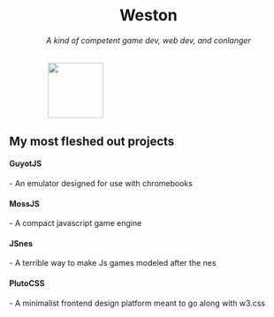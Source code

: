 <h1 align="center">Weston</h1>
<h6 align="center">A kind of competent game dev, web dev, and conlanger</h6>
<p align="left">
  &emsp;&emsp;&emsp;&emsp;&emsp;<img align="center" src="https://classicmc-studios.github.io/guyot/duck.png" width="100" height="100"/>
</p>
<h2>My most fleshed out projects</h2>

<h4>GuyotJS</h4>
- An emulator designed for use with chromebooks

<h4>MossJS</h4>
- A compact javascript game engine

<h4>JSnes</h4>
- A terrible way to make Js games modeled after the nes

<h4>PlutoCSS</h4>
- A minimalist frontend design platform meant to go along with w3.css
